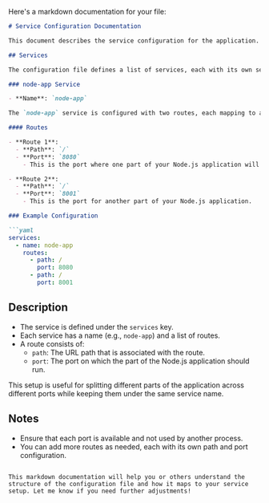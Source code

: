 Here's a markdown documentation for your file:

```markdown
# Service Configuration Documentation

This document describes the service configuration for the application.

## Services

The configuration file defines a list of services, each with its own set of routes. Below is an example of the configuration:

### node-app Service

- **Name**: `node-app`

The `node-app` service is configured with two routes, each mapping to a specific port on the application.

#### Routes

- **Route 1**:
  - **Path**: `/`
  - **Port**: `8080`
    - This is the port where one part of your Node.js application will be exposed.

- **Route 2**:
  - **Path**: `/`
  - **Port**: `8001`
    - This is the port for another part of your Node.js application.

### Example Configuration

```yaml
services:
  - name: node-app
    routes:
      - path: /
        port: 8080
      - path: /
        port: 8001
```

## Description

- The service is defined under the `services` key. 
- Each service has a name (e.g., `node-app`) and a list of routes.
- A route consists of:
  - `path`: The URL path that is associated with the route.
  - `port`: The port on which the part of the Node.js application should run.

This setup is useful for splitting different parts of the application across different ports while keeping them under the same service name.

## Notes

- Ensure that each port is available and not used by another process.
- You can add more routes as needed, each with its own path and port configuration.
```

This markdown documentation will help you or others understand the structure of the configuration file and how it maps to your service setup. Let me know if you need further adjustments!
